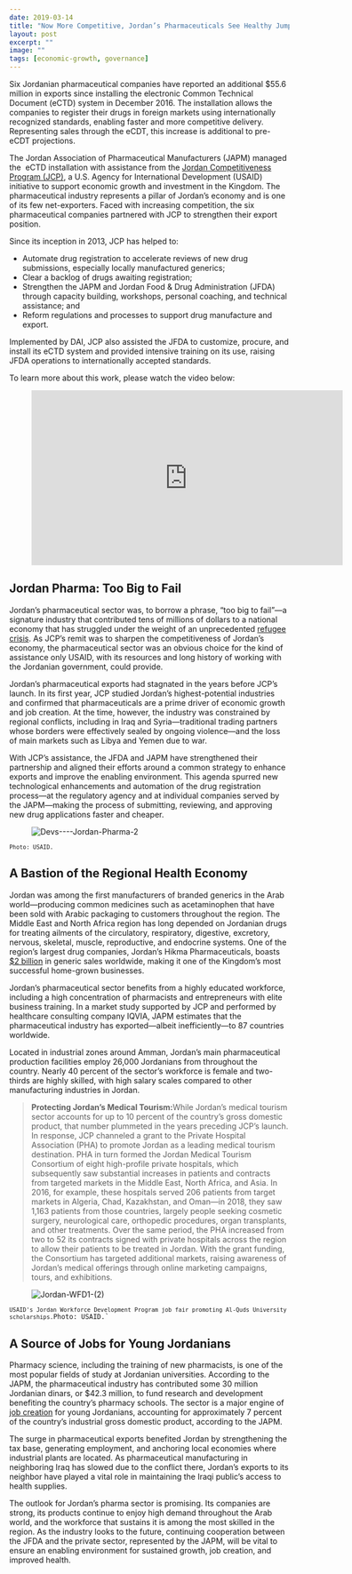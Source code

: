 ```yaml
---
date: 2019-03-14
title: "Now More Competitive, Jordan’s Pharmaceuticals See Healthy Jump in Exports"
layout: post
excerpt: ""
image: ""
tags: [economic-growth, governance]
---
```

<p>Six Jordanian pharmaceutical companies have reported an additional $55.6 million in exports since installing the electronic Common Technical Document (eCTD) system in December 2016. The installation allows the companies to register their drugs in foreign markets using internationally recognized standards, enabling faster and more competitive delivery. Representing sales through the eCDT, this increase is additional to pre-eCDT projections.</p><p>The Jordan Association of Pharmaceutical Manufacturers (JAPM) managed the  eCTD installation with assistance from the <a href="https://www.dai.com/our-work/projects/jordan-competitiveness-program-jcp">Jordan Competitiveness Program (JCP)</a>, a U.S. Agency for International Development (USAID) initiative to support economic growth and investment in the Kingdom. The pharmaceutical industry represents a pillar of Jordan’s economy and is one of its few net-exporters. Faced with increasing competition, the six pharmaceutical companies partnered with JCP to strengthen their export position.</p><p>Since its inception in 2013, JCP has helped to:</p><ul><li>Automate drug registration to accelerate reviews of new drug submissions, especially locally manufactured generics;</li><li>Clear a backlog of drugs awaiting registration;</li><li>Strengthen the JAPM and Jordan Food &amp; Drug Administration (JFDA) through capacity building, workshops, personal coaching, and technical assistance; and</li><li>Reform regulations and processes to support drug manufacture and export.</li></ul><p>Implemented by DAI, JCP also assisted the JFDA to customize, procure, and install its eCTD system and provided intensive training on its use, raising JFDA operations to internationally accepted standards.</p><p>To learn more about this work, please watch the video below:</p><figure class="kg-card kg-embed-card"><iframe width="560" height="315" src="https://www.youtube.com/embed/uOibo0juvbA" frameborder="0" allow="accelerometer; autoplay; encrypted-media; gyroscope; picture-in-picture" allowfullscreen=""></iframe></figure><h2 id="jordan-pharma-too-big-to-fail">Jordan Pharma: Too Big to Fail</h2><p>Jordan’s pharmaceutical sector was, to borrow a phrase, “too big to fail”—a signature industry that contributed tens of millions of dollars to a national economy that has struggled under the weight of an unprecedented <a href="https://www.dai.com/news/white-paper-offers-development-ideas-for-jordan-in-light-of-refugee-surge">refugee crisis</a>. As JCP’s remit was to sharpen the competitiveness of Jordan’s economy, the pharmaceutical sector was an obvious choice for the kind of assistance only USAID, with its resources and long history of working with the Jordanian government, could provide.</p><p>Jordan’s pharmaceutical exports had stagnated in the years before JCP’s launch. In its first year, JCP studied Jordan’s highest-potential industries and confirmed that pharmaceuticals are a prime driver of economic growth and job creation. At the time, however, the industry was constrained by regional conflicts, including in Iraq and Syria—traditional trading partners whose borders were effectively sealed by ongoing violence—and the loss of main markets such as Libya and Yemen due to war.</p><p>With JCP’s assistance, the JFDA and JAPM have strengthened their partnership and aligned their efforts around a common strategy to enhance exports and improve the enabling environment. This agenda spurred new technological enhancements and automation of the drug registration process—at the regulatory agency and at individual companies served by the JAPM—making the process of submitting, reviewing, and approving new drug applications faster and cheaper.</p><figure class="kg-card kg-image-card"><img src="https://pubs.ghost.io/uploads/Devs----Jordan-Pharma-2.jpg" class="kg-image" alt="Devs----Jordan-Pharma-2" loading="lazy"></figure><p><code><code>Photo: USAID.</code></code></p><h2 id="a-bastion-of-the-regional-health-economy">A Bastion of the Regional Health Economy</h2><p>Jordan was among the first manufacturers of branded generics in the Arab world—producing common medicines such as acetaminophen that have been sold with Arabic packaging to customers throughout the region. The Middle East and North Africa region has long depended on Jordanian drugs for treating ailments of the circulatory, respiratory, digestive, excretory, nervous, skeletal, muscle, reproductive, and endocrine systems. One of the region’s largest drug companies, Jordan’s Hikma Pharmaceuticals, boasts <a href="https://www.hikma.com/about/history/">$2 billion</a> in generic sales worldwide, making it one of the Kingdom’s most successful home-grown businesses.</p><p>Jordan’s pharmaceutical sector benefits from a highly educated workforce, including a high concentration of pharmacists and entrepreneurs with elite business training. In a market study supported by JCP and performed by healthcare consulting company IQVIA, JAPM estimates that the pharmaceutical industry has exported—albeit inefficiently—to 87 countries worldwide.</p><p>Located in industrial zones around Amman, Jordan’s main pharmaceutical production facilities employ 26,000 Jordanians from throughout the country. Nearly 40 percent of the sector’s workforce is female and two-thirds are highly skilled, with high salary scales compared to other manufacturing industries in Jordan.</p><blockquote><strong>Protecting Jordan’s Medical Tourism:</strong>While Jordan’s medical tourism sector accounts for up to 10 percent of the country’s gross domestic product, that number plummeted in the years preceding JCP’s launch. In response, JCP channeled a grant to the Private Hospital Association (PHA) to promote Jordan as a leading medical tourism destination. PHA in turn formed the Jordan Medical Tourism Consortium of eight high-profile private hospitals, which subsequently saw substantial increases in patients and contracts from targeted markets in the Middle East, North Africa, and Asia. In 2016, for example, these hospitals served 206 patients from target markets in Algeria, Chad, Kazakhstan, and Oman—in 2018, they saw 1,163 patients from those countries, largely people seeking cosmetic surgery, neurological care, orthopedic procedures, organ transplants, and other treatments. Over the same period, the PHA increased from two to 52 its contracts signed with private hospitals across the region to allow their patients to be treated in Jordan. With the grant funding, the Consortium has targeted additional markets, raising awareness of Jordan’s medical offerings through online marketing campaigns, tours, and exhibitions.</blockquote><figure class="kg-card kg-image-card"><img src="https://pubs.ghost.io/uploads/Jordan-WFD1-(2).jpg" class="kg-image" alt="Jordan-WFD1-(2)" loading="lazy"></figure><p><code><code>USAID's Jordan Workforce Development Program job fair promoting Al-Quds University scholarships.</code>Photo: USAID.`</code></p><h2 id="a-source-of-jobs-for-young-jordanians">A Source of Jobs for Young Jordanians</h2><p>Pharmacy science, including the training of new pharmacists, is one of the most popular fields of study at Jordanian universities. According to the JAPM, the pharmaceutical industry has contributed some 30 million Jordanian dinars, or $42.3 million, to fund research and development benefiting the country’s pharmacy schools. The sector is a major engine of <a href="https://dai-global-developments.com/articles/addressing-jordans-youth-unemployment-bubble-usaid-program-aligns-workforce-with-emerging-opportunities/">job creation</a> for young Jordanians, accounting for approximately 7 percent of the country’s industrial gross domestic product, according to the JAPM.</p><p>The surge in pharmaceutical exports benefited Jordan by strengthening the tax base, generating employment, and anchoring local economies where industrial plants are located. As pharmaceutical manufacturing in neighboring Iraq has slowed due to the conflict there, Jordan’s exports to its neighbor have played a vital role in maintaining the Iraqi public’s access to health supplies.</p><p>The outlook for Jordan’s pharma sector is promising. Its companies are strong, its products continue to enjoy high demand throughout the Arab world, and the workforce that sustains it is among the most skilled in the region. As the industry looks to the future, continuing cooperation between the JFDA and the private sector, represented by the JAPM, will be vital to ensure an enabling environment for sustained growth, job creation, and improved health.</p>
  
